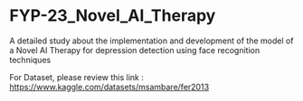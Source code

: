 # FYP-23_Novel_AI_Therapy
A detailed study about the implementation and development of the model of a Novel AI Therapy for depression detection using face recognition techniques

For Dataset, please review this link : https://www.kaggle.com/datasets/msambare/fer2013
